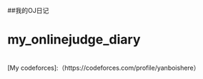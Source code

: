 ##我的OJ日记
# my_onlinejudge_diary
<br>
[My codeforces]:（https://codeforces.com/profile/yanboishere）

[我的luogu]:(https://www.luogu.com.cn/user/426741)
